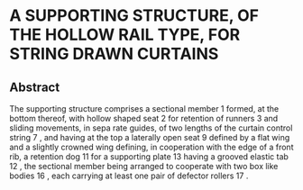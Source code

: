 # A SUPPORTING STRUCTURE, OF THE HOLLOW RAIL TYPE, FOR STRING DRAWN CURTAINS

## Abstract
The supporting structure comprises a sectional member 1 formed, at the bottom thereof, with hollow shaped seat 2 for retention of runners 3 and sliding movements, in sepa rate guides, of two lengths of the curtain control string 7 , and having at the top a laterally open seat 9 defined by a flat wing and a slightly crowned wing defining, in cooperation with the edge of a front rib, a retention dog 11 for a supporting plate 13 having a grooved elastic tab 12 , the sectional member being arranged to cooperate with two box like bodies 16 , each carrying at least one pair of defector rollers 17 .